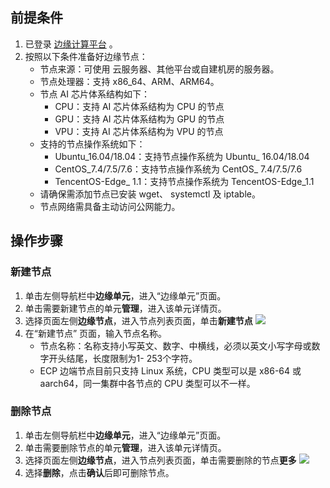 ## 前提条件
1. 已登录 [边缘计算平台](https://console.cloud.tencent.com/iecp) 。
2. 按照以下条件准备好边缘节点：
	- 节点来源：可使用 云服务器、其他平台或自建机房的服务器。
	- 节点处理器：支持 x86_64、ARM、ARM64。
	- 节点 AI 芯片体系结构如下：
		- CPU：支持 AI 芯片体系结构为 CPU 的节点
		- GPU：支持 AI 芯片体系结构为 GPU 的节点
		- VPU：支持 AI 芯片体系结构为 VPU 的节点
	- 支持的节点操作系统如下： 
		- Ubuntu_16.04/18.04：支持节点操作系统为 Ubuntu_ 16.04/18.04
		- CentOS_7.4/7.5/7.6：支持节点操作系统为 CentOS_ 7.4/7.5/7.6
		- TencentOS-Edge_ 1.1：支持节点操作系统为 TencentOS-Edge_1.1
	- 请确保需添加节点已安装 wget、 systemctl 及 iptable。
	- 节点网络需具备主动访问公网能力。

## 操作步骤

### 新建节点
1. 单击左侧导航栏中**边缘单元**，进入“边缘单元”页面。
2. 单击需要新建节点的单元**管理**，进入该单元详情页。
3. 选择页面左侧**边缘节点**，进入节点列表页面，单击**新建节点**
 ![](https://qcloudimg.tencent-cloud.cn/raw/8d95998f6f0b88d6185c5f5f50c921c2.png)
4. 在“新建节点” 页面，输入节点名称。
	-	节点名称：名称支持小写英文、数字、中横线，必须以英文小写字母或数字开头结尾，长度限制为1- 253个字符。
	-	ECP 边端节点目前只支持 Linux 系统，CPU 类型可以是 x86-64 或 aarch64，同一集群中各节点的 CPU 类型可以不一样。

### 删除节点
1. 单击左侧导航栏中**边缘单元**，进入“边缘单元”页面。
2. 单击需要删除节点的单元**管理**，进入该单元详情页。
3. 选择页面左侧**边缘节点**，进入节点列表页面，单击需要删除的节点**更多**
 ![](https://qcloudimg.tencent-cloud.cn/raw/bcb84f64f8a86f231f5b48392f8767b1.png)
4. 选择**删除**，点击**确认**后即可删除节点。

